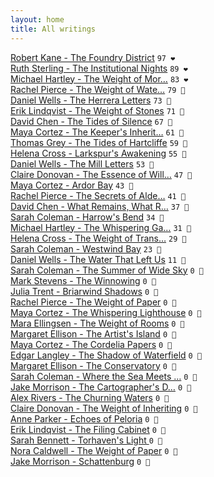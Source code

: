 ```yaml
---
layout: home
title: All writings
---
```

[Robert Kane - The Foundry District](/works/Robert-Kane-The-Foundry-District.html) `97 ❤️`  
[Ruth Sterling - The Institutional Nights](/works/Ruth-Sterling-The-Institutional-Nights.html) `89 ❤️`  
[Michael Hartley - The Weight of Mor…](/works/Michael-Hartley-The-Weight-of-Morning.html) `83 ❤️`  
[Rachel Pierce - The Weight of Wate…](/works/Rachel-Pierce-The-Weight-of-Water-Music.html) `79 🩷`  
[Daniel Wells - The Herrera Letters](/works/Daniel-Wells-The-Herrera-Letters.html) `73 🩷`  
[Erik Lindqvist - The Weight of Stones](/works/Erik-Lindqvist-The-Weight-of-Stones.html) `71 🩷`  
[David Chen - The Tides of Silence](/works/David-Chen-The-Tides-of-Silence.html) `67 🩷`  
[Maya Cortez - The Keeper's Inherit…](/works/Maya-Cortez-The-Keeper's-Inheritance.html) `61 🩷`  
[Thomas Grey - The Tides of Hartcliffe](/works/Thomas-Grey-The-Tides-of-Hartcliffe.html) `59 🧡`  
[Helena Cross - Larkspur's Awakening](/works/Helena-Cross-Larkspur's-Awakening.html) `55 🧡`  
[Daniel Wells - The Mill Letters](/works/Daniel-Wells-The-Mill-Letters.html) `53 🧡`  
[Claire Donovan - The Essence of Will…](/works/Claire-Donovan-The-Essence-of-Willowbrook.html) `47 🧡`  
[Maya Cortez - Ardor Bay](/works/Maya-Cortez-Ardor-Bay.html) `43 🧡`  
[Rachel Pierce - The Secrets of Alde…](/works/Rachel-Pierce-The-Secrets-of-Alderwood-Hall.html) `41 🧡`  
[David Chen - What Remains, What R…](/works/David-Chen-What-Remains,-What-Returns.html) `37 💛`  
[Sarah Coleman - Harrow's Bend](/works/Sarah-Coleman-Harrows-Bend.html) `34 💛`  
[Michael Hartley - The Whispering Ga…](/works/Michael-Hartley-The-Whispering-Garden.html) `31 💛`  
[Helena Cross - The Weight of Trans…](/works/Helena-Cross-The-Weight-of-Translation.html) `29 💛`  
[Sarah Coleman - Westwind Bay](/works/Sarah-Coleman-Westwind-Bay.html) `23 💛`  
[Daniel Wells - The Water That Left Us](/works/Daniel-Wells-The-Water-That-Left-Us.html) `11 🩶`  
[Sarah Coleman - The Summer of Wide Sky](/works/Sarah-Coleman-The-Summer-of-Wide-Sky.html) `0 🩶`  
[Mark Stevens - The Winnowing](/works/Mark-Stevens-The-Winnowing.html) `0 🩶`  
[Julia Trent - Briarwind Shadows](/works/Julia-Trent-Briarwind-Shadows.html) `0 🩶`  
[Rachel Pierce - The Weight of Paper](/works/Rachel-Pierce-The-Weight-of-Paper.html) `0 🩶`  
[Maya Cortez - The Whispering Lighthouse](/works/Maya-Cortez-The-Whispering-Lighthouse.html) `0 🩶`  
[Mara Ellingsen - The Weight of Rooms](/works/Mara-Ellingsen-The-Weight-of-Rooms.html) `0 🩶`  
[Margaret Ellison - The Artist's Island](/works/Margaret-Ellison-The-Artist's-Island.html) `0 🩶`  
[Maya Cortez - The Cordelia Papers](/works/Maya-Cortez-The-Cordelia-Papers.html) `0 🩶`  
[Edgar Langley - The Shadow of Waterfield](/works/Edgar-Langley-The-Shadow-of-Waterfield.html) `0 🩶`  
[Margaret Ellison - The Conservatory](/works/Margaret-Ellison-The-Conservatory.html) `0 🩶`  
[Sarah Coleman - Where the Sea Meets …](/works/Sarah-Coleman-Where-the-Sea-Meets-the-Story.html) `0 🩶`  
[Jake Morrison - The Cartographer's D…](/works/Jake-Morrison-The-Cartographer's-Descent.html) `0 🩶`  
[Alex Rivers - The Churning Waters](/works/Alex-Rivers-The-Churning-Waters.html) `0 🩶`  
[Claire Donovan - The Weight of Inheriting](/works/Claire-Donovan-The-Weight-of-Inheriting.html) `0 🩶`  
[Anne Parker - Echoes of Peloria](/works/Anne-Parker-Echoes-of-Peloria.html) `0 🩶`  
[Erik Lindqvist - The Filing Cabinet](/works/Erik-Lindqvist-The-Filing-Cabinet.html) `0 🩶`  
[Sarah Bennett - Torhaven's Light  ](/works/Sarah-Bennett-Torhaven's-Light.html) `0 🩶`  
[Nora Caldwell - The Weight of Paper](/works/Nora-Caldwell-The-Weight-of-Paper.html) `0 🩶`  
[Jake Morrison - Schattenburg](/works/Jake-Morrison-Schattenburg.html) `0 🩶`  
